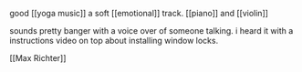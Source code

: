 
good [[yoga music]]
a soft [[emotional]] track. [[piano]] and [[violin]]

sounds pretty banger with a voice over of someone talking. i heard it with a instructions video on top about installing window locks.

[[Max Richter]]
